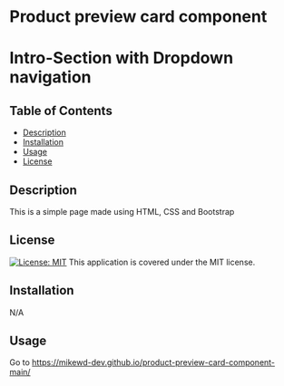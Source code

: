 # Product preview card component

# Intro-Section with Dropdown navigation

## Table of Contents
- [Description](#description)
- [Installation](#installation)
- [Usage](#usage)
- [License](#license)


## Description
This is a simple page made using HTML, CSS and Bootstrap


## License
[![License: MIT](https://img.shields.io/badge/License-MIT-yellow.svg)](https://opensource.org/licenses/MIT)
This application is covered under the MIT license.

## Installation
N/A


## Usage

Go to https://mikewd-dev.github.io/product-preview-card-component-main/
